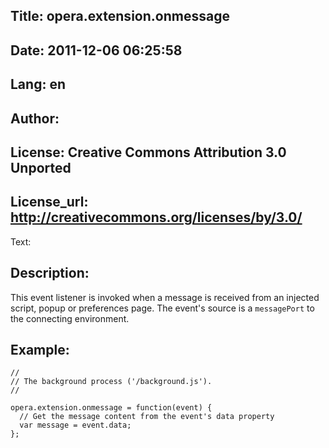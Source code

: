 Title: opera.extension.onmessage
----
Date: 2011-12-06 06:25:58
----
Lang: en
----
Author: 
----
License: Creative Commons Attribution 3.0 Unported
----
License_url: http://creativecommons.org/licenses/by/3.0/
----
Text:

<h2>Description:</h2>

<p>This event listener is invoked when a message is received from an injected script, popup or preferences page. The event&#39;s source is a <code>messagePort</code> to the connecting environment.</p>

<h2>Example:</h2>

<pre><code>//
// The background process (&#39;/background.js&#39;). 
//

opera.extension.onmessage = function(event) {
  // Get the message content from the event&#39;s data property
  var message = event.data;
};</code></pre>


